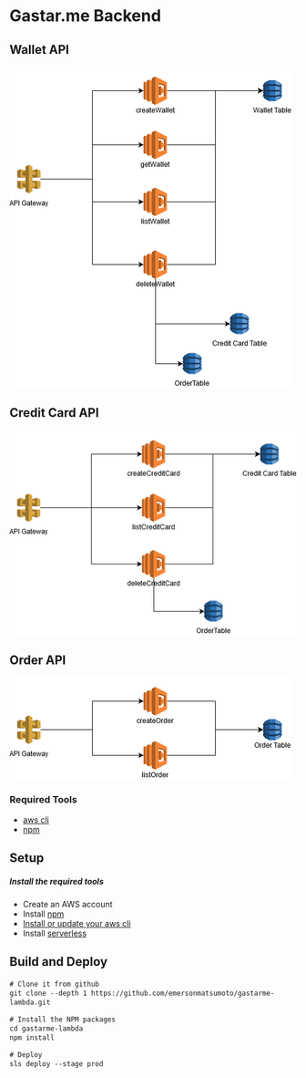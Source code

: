 Gastar.me Backend
===================================================

## Wallet API
![Wallet API](/doc/wallet.png)

## Credit Card API
![Credit card API](/doc/cc.png)

## Order API
![Order API](/doc/order.png)

### Required Tools
* [aws cli](http://docs.aws.amazon.com/cli/latest/userguide/installing.html)
* [npm](https://www.npmjs.com/)

## Setup
##### Install the required tools 
* Create an AWS account
* Install [npm](https://www.npmjs.com/)
* [Install or update your aws cli](http://docs.aws.amazon.com/cli/latest/userguide/installing.html) 
* Install [serverless](https://serverless.com/framework/docs/providers/aws/guide/installation/)

## Build and Deploy

```
# Clone it from github
git clone --depth 1 https://github.com/emersonmatsumoto/gastarme-lambda.git
```
```
# Install the NPM packages
cd gastarme-lambda
npm install
```
```
# Deploy 
sls deploy --stage prod
```
